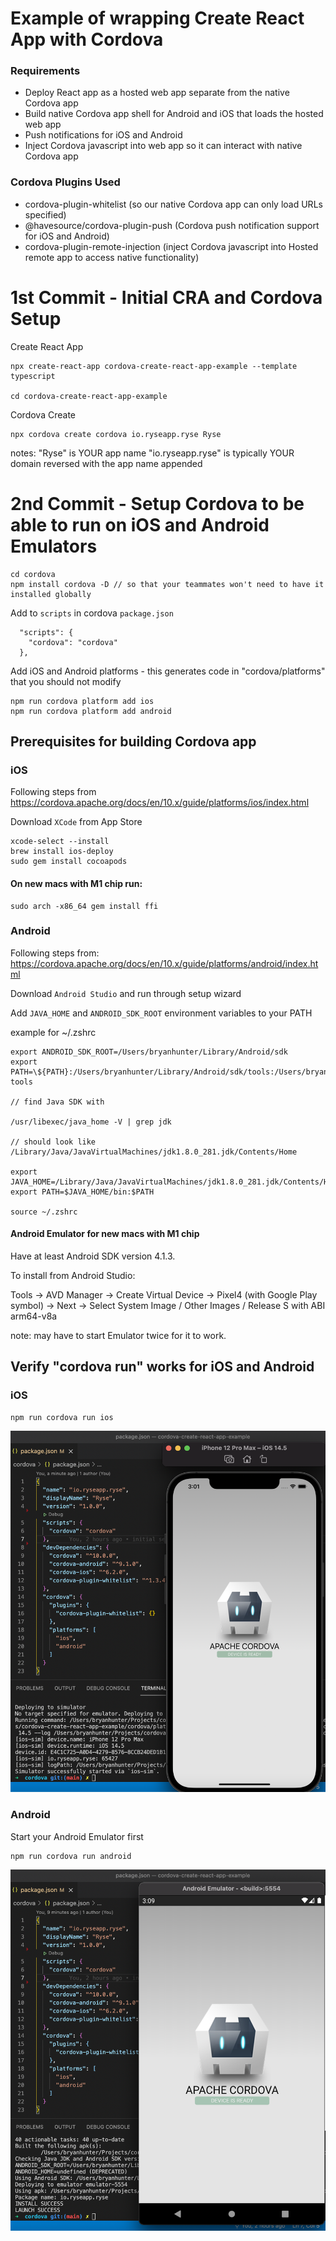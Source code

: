 # Example of wrapping Create React App with Cordova

### Requirements

 - Deploy React app as a hosted web app separate from the native Cordova app
 - Build native Cordova app shell for Android and iOS that loads the hosted web app
 - Push notifications for iOS and Android
 - Inject Cordova javascript into web app so it can interact with native Cordova app

### Cordova Plugins Used

 - cordova-plugin-whitelist (so our native Cordova app can only load URLs specified)
 - @havesource/cordova-plugin-push (Cordova push notification support for iOS and Android)
 - cordova-plugin-remote-injection (inject Cordova javascript into Hosted remote app to access native functionality)

# 1st Commit - Initial CRA and Cordova Setup

Create React App

```
npx create-react-app cordova-create-react-app-example --template typescript

cd cordova-create-react-app-example
```

Cordova Create

```
npx cordova create cordova io.ryseapp.ryse Ryse
```

notes: "Ryse" is YOUR app name "io.ryseapp.ryse" is typically YOUR domain reversed with the app name appended

# 2nd Commit - Setup Cordova to be able to run on iOS and Android Emulators

```
cd cordova
npm install cordova -D // so that your teammates won't need to have it installed globally
```

Add to `scripts` in cordova `package.json`

```
  "scripts": {
    "cordova": "cordova"
  },
```

Add iOS and Android platforms - this generates code in "cordova/platforms" that you should not modify

```
npm run cordova platform add ios
npm run cordova platform add android
```

## Prerequisites for building Cordova app

### iOS

Following steps from https://cordova.apache.org/docs/en/10.x/guide/platforms/ios/index.html

Download `XCode` from App Store

```
xcode-select --install
brew install ios-deploy
sudo gem install cocoapods
```

#### On new macs with M1 chip run:

```
sudo arch -x86_64 gem install ffi
```

### Android

Following steps from: https://cordova.apache.org/docs/en/10.x/guide/platforms/android/index.html

Download `Android Studio` and run through setup wizard

Add `JAVA_HOME` and `ANDROID_SDK_ROOT` environment variables to your PATH

example for ~/.zshrc

```
export ANDROID_SDK_ROOT=/Users/bryanhunter/Library/Android/sdk
export PATH=\${PATH}:/Users/bryanhunter/Library/Android/sdk/tools:/Users/bryanhunter/Library/Android/sdk/tools/bin:/Users/bryanhunter/Library/Android/sdk/platform-tools

// find Java SDK with

/usr/libexec/java_home -V | grep jdk

// should look like /Library/Java/JavaVirtualMachines/jdk1.8.0_281.jdk/Contents/Home

export JAVA_HOME=/Library/Java/JavaVirtualMachines/jdk1.8.0_281.jdk/Contents/Home
export PATH=$JAVA_HOME/bin:$PATH

source ~/.zshrc
```

#### Android Emulator for new macs with M1 chip

Have at least Android SDK version 4.1.3.

To install from Android Studio:

Tools -> AVD Manager -> Create Virtual Device -> Pixel4 (with Google Play symbol) -> Next -> Select System Image / Other Images / Release S with ABI arm64-v8a

note: may have to start Emulator twice for it to work.


## Verify "cordova run" works for iOS and Android

### iOS

```
npm run cordova run ios
```

![Cordova Run iOS - initial](./CordovaRunIos-initial.png)

### Android

Start your Android Emulator first

```
npm run cordova run android
```

![Cordova Run Android - initial](./CordovaRunAndroid-initial.png)